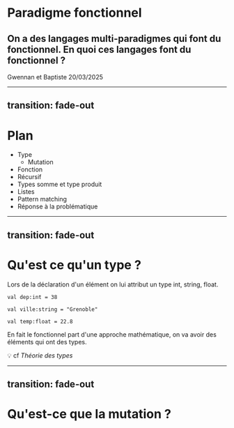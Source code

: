 # Paradigme fonctionnel
## On a des langages multi-paradigmes qui font du fonctionnel. En quoi ces langages font du fonctionnel ?

Gwennan et Baptiste 20/03/2025

---
transition: fade-out
---

# Plan

- Type
  - Mutation
- Fonction
- Récursif
- Types somme et type produit
- Listes
- Pattern matching
- Réponse à la problématique

---
transition: fade-out
---

# Qu'est ce qu'un type ?

Lors de la déclaration d'un élément on lui attribut un type int, string, float.

```val dep:int = 38```

```val ville:string = "Grenoble"```

```val temp:float = 22.8```

En fait le fonctionnel part d'une approche mathématique, on va avoir des éléments qui ont des types.

💡 cf _Théorie des types_

---
transition: fade-out
---

# Qu'est-ce que la mutation ?
